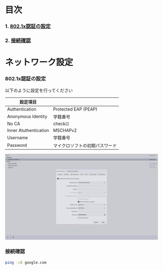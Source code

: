 # 目次

### 1. [802.1x認証の設定](#8021x認証の設定)

### 2. [接続確認](#接続確認)

# ネットワーク設定

### 802.1x認証の設定

以下のように設定を行ってください

| 設定項目 | |
| ---- | ---- |
| Authentication | Protected EAP (PEAP) |
| Anonymous Identity | 学籍番号 |
| No CA | check☑ |
| Inner Atuthentication | MSCHAPv2 |
| Username | 学籍番号 |
| Password | マイクロソフトの初期パスワード |

![](/Linux/GNU/img/NetworkManager.png)

### 接続確認

```bash
ping -c8 google.com
```